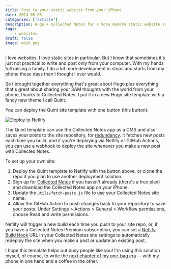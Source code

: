 ```yaml
---
title: Post to your static website from your iPhone
date: 2024-05-05 
categories: ["article"] 
description: Hugo + Collected Notes for a more modern static website solution.
tags: 
    - websites
draft: false
image: mock.png
---
```


I love websites. I love static sites in particular. But I know that sometimes it's just not practical to write and post only from your computer. With my hands full raising a family, I do a lot more development in stops and starts from my phone these days than I thought I ever would.

So I brought together everything that's great about Hugo plus everything that's great about sharing your 3AM thoughts with the world from your phone, thanks to Collected Notes. I put it in a new Hugo site template with a fancy new theme I call Quint.

You can deploy the Quint site template with one button (this button):

[![Deploy to Netlify](https://www.netlify.com/img/deploy/button.svg)](https://app.netlify.com/start/deploy?repository=https://github.com/victoriadrake/quint-demo)

The Quint template can use the Collected Notes app as a CMS and also saves your posts to the site repository, for [redundancy](https://victoria.dev/blog/digital-resilience-redundancy-for-websites-and-communications/). It fetches new posts each time you build, and if you're deploying via Netlify or GitHub Actions, you can use a webhook to deploy the site whenever you make a new post with Collected Notes.

To set up your own site:

1. Deploy the Quint template to Netlify with the button above, or clone the repo if you plan to use another deployment solution.
2. Sign up for [Collected Notes](https://collectednotes.com/) if you haven't already (there's a free plan) and download the Collected Notes app on your iPhone.
3. Update the `utils/fetch-posts.js` file to use your Collected Notes site name.
4. Allow the GitHub Action to push changes back to your repository to save your posts. Under Settings > Actions > General > Workflow permissions, choose Read and write permissions.

Netlify will trigger a new build each time you push to your site repo, or, if you have a Collected Notes Premium subscription, you can set a [Netlify Build Hook](https://docs.netlify.com/configure-builds/build-hooks/) URL in your Collected Notes site settings to automatically redeploy the site when you make a post or update an existing post.

I hope this template helps out busy people like you! I'm using this solution myself, of course, to write the [next chapter of my one-bag era](https://lightlylived.com/) -- with my phone in one hand and a coffee in the other.
